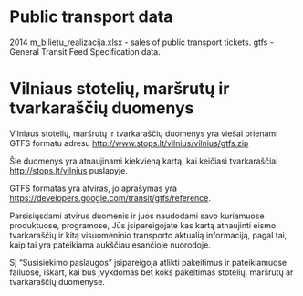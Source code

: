 # Public transport data

2014 m_bilietu_realizacija.xlsx - sales of public transport tickets.
gtfs - General Transit Feed Specification data.

# Vilniaus stotelių, maršrutų ir tvarkaraščių duomenys

Vilniaus stotelių, maršrutų ir tvarkaraščių duomenys yra viešai prienami GTFS formatu adresu  http://www.stops.lt/vilnius/vilnius/gtfs.zip

Šie duomenys yra atnaujinami kiekvieną kartą, kai keičiasi tvarkaraščiai http://stops.lt/vilnius puslapyje.

GTFS formatas yra atviras, jo aprašymas yra  https://developers.google.com/transit/gtfs/reference.

Parsisiųsdami atvirus duomenis ir juos naudodami savo kuriamuose produktuose, programose, Jūs įsipareigojate kas kartą atnaujinti eismo tvarkaraščių ir kitą visuomeninio transporto aktualią informaciją, pagal tai, kaip tai yra pateikiama aukščiau esančioje nuorodoje.

SĮ “Susisiekimo paslaugos” įsipareigoja atlikti pakeitimus ir pateikiamuose failuose, iškart, kai bus įvykdomas bet koks pakeitimas stotelių, maršrutų ar tvarkaraščių duomenyse.
